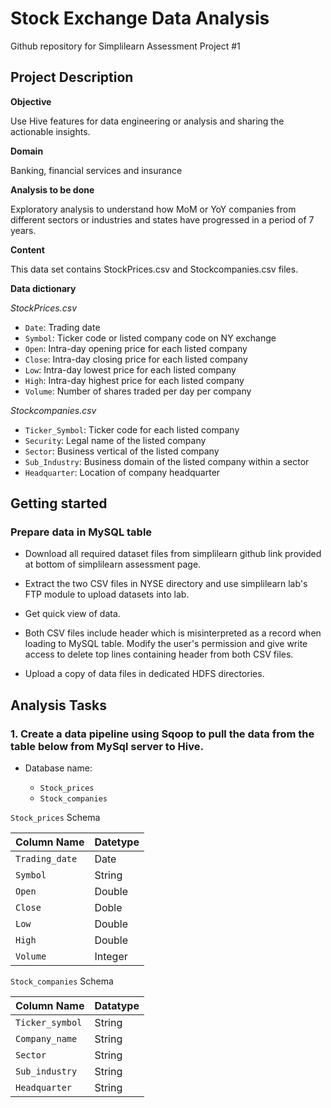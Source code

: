 # Stock Exchange Data Analysis
Github repository for Simplilearn Assessment Project #1

## Project Description 

**Objective**

Use Hive features for data engineering or analysis and sharing the actionable insights.

**Domain**

Banking, financial services and insurance

**Analysis to be done**

Exploratory analysis to understand how MoM or YoY companies from different sectors or industries and states have progressed in a period of 7 years.

**Content**

This data set contains StockPrices.csv and Stockcompanies.csv files.

**Data dictionary**

*StockPrices.csv*
- `Date`: Trading date
- `Symbol`: Ticker code or listed company code on NY exchange
- `Open`: Intra-day opening price for each listed company
- `Close`: Intra-day closing price for each listed company
- `Low`: Intra-day lowest price for each listed company
- `High`: Intra-day highest price for each listed company
- `Volume`: Number of shares traded per day per company

*Stockcompanies.csv*
- `Ticker_Symbol`: Ticker code for each listed company
- `Security`: Legal name of the listed company
- `Sector`: Business vertical of the listed company
- `Sub_Industry`: Business domain of the listed company within a sector
- `Headquarter`: Location of company headquarter

## Getting started

### Prepare data in MySQL table

- Download all required dataset files from simplilearn github link provided at bottom of simplilearn assessment page.

- Extract the two CSV files in NYSE directory and use simplilearn lab's FTP module to upload datasets into lab.

- Get quick view of data.

- Both CSV files include header which is misinterpreted as a record when loading to MySQL table. Modify the user's permission and give write access to delete top lines containing header from both CSV files.

- Upload a copy of data files in dedicated HDFS directories.

## Analysis Tasks

### 1. Create a data pipeline using Sqoop to pull the data from the table below from MySql server to Hive.

- Database name: <username>
    - `Stock_prices`
    - `Stock_companies`

`Stock_prices` Schema

|  Column Name   | Datetype |
|----------------|----------|
| `Trading_date` | Date     |
| `Symbol`       | String   |
| `Open`         | Double   |
| `Close`        | Doble    |
| `Low`          | Double   |
| `High`         | Double   |
| `Volume`       | Integer  |

`Stock_companies` Schema

|  Column Name    | Datatype |
|-----------------|----------|
| `Ticker_symbol` | String   |
| `Company_name`  | String   |
| `Sector`        | String   |
| `Sub_industry`  | String   |
| `Headquarter`   | String   |

